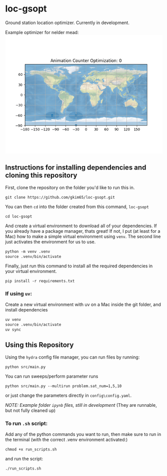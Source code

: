# loc-gsopt

Ground station location optimizer. Currently in development.

Example optimizer for nelder mead:
![](https://github.com/gkim65/loc-gsopt/blob/main/gifs/example_figure.gif)


## Instructions for installing dependencies and cloning this repository

First, clone the repository on the folder you'd like to run this in.

```
git clone https://github.com/gkim65/loc-gsopt.git
```

You can then `cd` into the folder created from this command, `loc-gsopt`

```
cd loc-gsopt
```

And create a virtual environment to download all of your dependencies. If you already have a package manager, thats great! If not, I put (at least for a Mac) how to make a simple virtual environment using `venv`. The second line just activates the environment for us to use.

```
python -m venv .venv
source .venv/bin/activate
```

Finally, just run this command to install all the required dependencies in your virtual environment.

```
pip install -r requirements.txt
```

### If using `uv`:

Create a new virtual environment with uv on a Mac inside the git folder, and install dependencies

```
uv venv
source .venv/bin/activate 
uv sync
```




## Using this Repository

Using the `hydra` config file manager, you can run files by running:

```
python src/main.py
```

You can run sweeps/perform parameter runs

```
python src/main.py --multirun problem.sat_num=1,5,10
```

or just change the parameters directly in `config\config.yaml`. 

*NOTE: Example folder `ipynb` files, still in development* (They are runnable, but not fully cleaned up)


### To run `.sh` script:

Add any of the python commands you want to run, then make sure to run in the terminal (with the correct .venv environment activated:)
```
chmod +x run_scripts.sh
```

and run the script:
```
./run_scripts.sh
```


